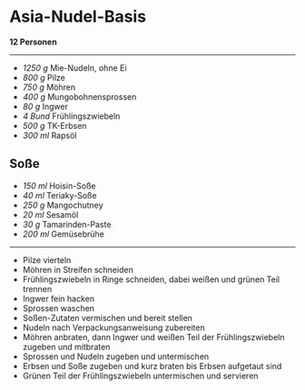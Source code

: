 # Asia-Nudel-Basis

**12 Personen**

---

- *1250 g* Mie-Nudeln, ohne Ei
- *800 g* Pilze
- *750 g* Möhren
- *400 g* Mungobohnensprossen
- *80 g* Ingwer
- *4 Bund* Frühlingszwiebeln
- *500 g* TK-Erbsen
- *300 ml* Rapsöl

## Soße

- *150 ml* Hoisin-Soße
- *40 ml* Teriaky-Soße
- *250 g* Mangochutney
- *20 ml* Sesamöl
- *30 g* Tamarinden-Paste
- *200 ml* Gemüsebrühe

---

- Pilze vierteln
- Möhren in Streifen schneiden
- Frühlingszwiebeln in Ringe schneiden, dabei weißen und grünen Teil trennen
- Ingwer fein hacken
- Sprossen waschen
- Soßen-Zutaten vermischen und bereit stellen
- Nudeln nach Verpackungsanweisung zubereiten
- Möhren anbraten, dann Ingwer und weißen Teil der Frühlingszwiebeln zugeben und
  mitbraten
- Sprossen und Nudeln zugeben und untermischen
- Erbsen und Soße zugeben und kurz braten bis Erbsen aufgetaut sind
- Grünen Teil der Frühlingszwiebeln untermischen und servieren